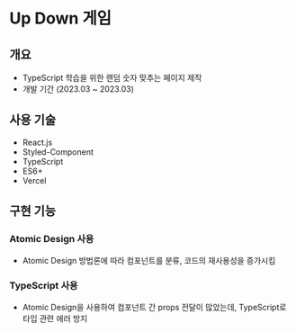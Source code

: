 # Up Down 게임

## 개요

- TypeScript 학습을 위한 랜덤 숫자 맞추는 페이지 제작
- 개발 기간 (2023.03 ~ 2023.03)

## 사용 기술

- React.js
- Styled-Component
- TypeScript
- ES6+
- Vercel

## 구현 기능

### Atomic Design 사용
- Atomic Design 방법론에 따라 컴포넌트를 분류, 코드의 재사용성을 증가시킴

### TypeScript 사용
- Atomic Design을 사용하여 컴포넌트 간 props 전달이 많았는데, TypeScript로 타입 관련 에러 방지
